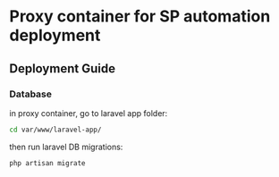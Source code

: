 # Proxy container for SP automation deployment
## Deployment Guide

### Database
in proxy container, go to laravel app folder: 
```bash
cd var/www/laravel-app/
```

then run laravel DB migrations:

```php 
php artisan migrate
```

